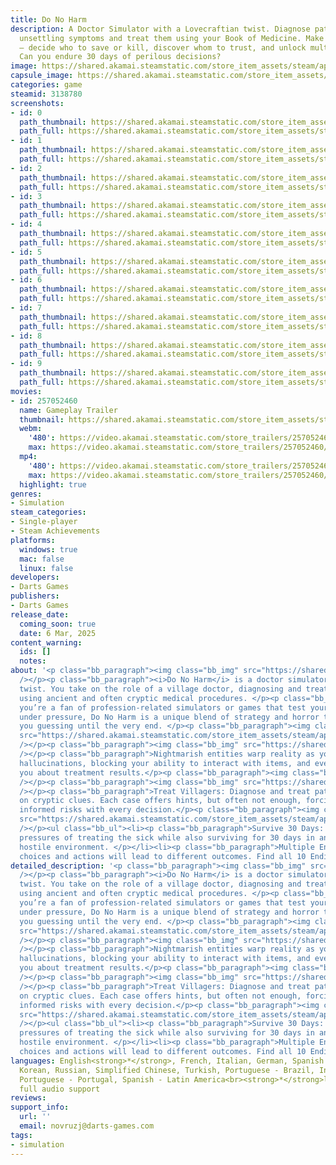 ```yaml
---
title: Do No Harm
description: A Doctor Simulator with a Lovecraftian twist. Diagnose patients by analyzing
  unsettling symptoms and treat them using your Book of Medicine. Make moral choices
  — decide who to save or kill, discover whom to trust, and unlock multiple endings!
  Can you endure 30 days of perilous decisions?
image: https://shared.akamai.steamstatic.com/store_item_assets/steam/apps/3138780/header.jpg?t=1734026928
capsule_image: https://shared.akamai.steamstatic.com/store_item_assets/steam/apps/3138780/bed74d87b87708250641c61868460e01d3e2f9b5/capsule_231x87.jpg?t=1734026928
categories: game
steamid: 3138780
screenshots:
- id: 0
  path_thumbnail: https://shared.akamai.steamstatic.com/store_item_assets/steam/apps/3138780/ss_04bb275eeb35e827156a31b6b16c542a45b97284.600x338.jpg?t=1734026928
  path_full: https://shared.akamai.steamstatic.com/store_item_assets/steam/apps/3138780/ss_04bb275eeb35e827156a31b6b16c542a45b97284.1920x1080.jpg?t=1734026928
- id: 1
  path_thumbnail: https://shared.akamai.steamstatic.com/store_item_assets/steam/apps/3138780/ss_d632ba2075939571321bcef0dcecb2b7ece08642.600x338.jpg?t=1734026928
  path_full: https://shared.akamai.steamstatic.com/store_item_assets/steam/apps/3138780/ss_d632ba2075939571321bcef0dcecb2b7ece08642.1920x1080.jpg?t=1734026928
- id: 2
  path_thumbnail: https://shared.akamai.steamstatic.com/store_item_assets/steam/apps/3138780/ss_0ae5f1ea25aeaf7df0e8acee90eec327dd718c8f.600x338.jpg?t=1734026928
  path_full: https://shared.akamai.steamstatic.com/store_item_assets/steam/apps/3138780/ss_0ae5f1ea25aeaf7df0e8acee90eec327dd718c8f.1920x1080.jpg?t=1734026928
- id: 3
  path_thumbnail: https://shared.akamai.steamstatic.com/store_item_assets/steam/apps/3138780/ss_bdb1273b6e529850c589cc0bcc5004b22b167b7c.600x338.jpg?t=1734026928
  path_full: https://shared.akamai.steamstatic.com/store_item_assets/steam/apps/3138780/ss_bdb1273b6e529850c589cc0bcc5004b22b167b7c.1920x1080.jpg?t=1734026928
- id: 4
  path_thumbnail: https://shared.akamai.steamstatic.com/store_item_assets/steam/apps/3138780/ss_6318c32fc842d21db212bbde6db035f5479df047.600x338.jpg?t=1734026928
  path_full: https://shared.akamai.steamstatic.com/store_item_assets/steam/apps/3138780/ss_6318c32fc842d21db212bbde6db035f5479df047.1920x1080.jpg?t=1734026928
- id: 5
  path_thumbnail: https://shared.akamai.steamstatic.com/store_item_assets/steam/apps/3138780/ss_c71bb93b67e629cf8cd195a7cf3de29d5673504d.600x338.jpg?t=1734026928
  path_full: https://shared.akamai.steamstatic.com/store_item_assets/steam/apps/3138780/ss_c71bb93b67e629cf8cd195a7cf3de29d5673504d.1920x1080.jpg?t=1734026928
- id: 6
  path_thumbnail: https://shared.akamai.steamstatic.com/store_item_assets/steam/apps/3138780/ss_3739bfe8228a429de5709a6365edeb78fb3c36bc.600x338.jpg?t=1734026928
  path_full: https://shared.akamai.steamstatic.com/store_item_assets/steam/apps/3138780/ss_3739bfe8228a429de5709a6365edeb78fb3c36bc.1920x1080.jpg?t=1734026928
- id: 7
  path_thumbnail: https://shared.akamai.steamstatic.com/store_item_assets/steam/apps/3138780/ss_a0b99298d8c455ec496ceced87165980116258c0.600x338.jpg?t=1734026928
  path_full: https://shared.akamai.steamstatic.com/store_item_assets/steam/apps/3138780/ss_a0b99298d8c455ec496ceced87165980116258c0.1920x1080.jpg?t=1734026928
- id: 8
  path_thumbnail: https://shared.akamai.steamstatic.com/store_item_assets/steam/apps/3138780/ss_d1b6fccdcde72f9b6e26048f1ee6abfc9027cade.600x338.jpg?t=1734026928
  path_full: https://shared.akamai.steamstatic.com/store_item_assets/steam/apps/3138780/ss_d1b6fccdcde72f9b6e26048f1ee6abfc9027cade.1920x1080.jpg?t=1734026928
- id: 9
  path_thumbnail: https://shared.akamai.steamstatic.com/store_item_assets/steam/apps/3138780/ss_e5730dc00fb70f74bc9226b946ff782b52b68495.600x338.jpg?t=1734026928
  path_full: https://shared.akamai.steamstatic.com/store_item_assets/steam/apps/3138780/ss_e5730dc00fb70f74bc9226b946ff782b52b68495.1920x1080.jpg?t=1734026928
movies:
- id: 257052460
  name: Gameplay Trailer
  thumbnail: https://shared.akamai.steamstatic.com/store_item_assets/steam/apps/257052460/movie.293x165.jpg?t=1726851768
  webm:
    '480': https://video.akamai.steamstatic.com/store_trailers/257052460/movie480_vp9.webm?t=1726851768
    max: https://video.akamai.steamstatic.com/store_trailers/257052460/movie_max_vp9.webm?t=1726851768
  mp4:
    '480': https://video.akamai.steamstatic.com/store_trailers/257052460/movie480.mp4?t=1726851768
    max: https://video.akamai.steamstatic.com/store_trailers/257052460/movie_max.mp4?t=1726851768
  highlight: true
genres:
- Simulation
steam_categories:
- Single-player
- Steam Achievements
platforms:
  windows: true
  mac: false
  linux: false
developers:
- Darts Games
publishers:
- Darts Games
release_date:
  coming_soon: true
  date: 6 Mar, 2025
content_warning:
  ids: []
  notes:
about: '<p class="bb_paragraph"><img class="bb_img" src="https://shared.akamai.steamstatic.com/store_item_assets/steam/apps/3138780/extras/Steam_DescriptionBanner2.png?t=1734026928"
  /></p><p class="bb_paragraph"><i>Do No Harm</i> is a doctor simulator with a Lovecraftian
  twist. You take on the role of a village doctor, diagnosing and treating patients
  using ancient and often cryptic medical procedures. </p><p class="bb_paragraph">If
  you’re a fan of profession-related simulators or games that test your decision-making
  under pressure, Do No Harm is a unique blend of strategy and horror that will keep
  you guessing until the very end. </p><p class="bb_paragraph"><img class="bb_img"
  src="https://shared.akamai.steamstatic.com/store_item_assets/steam/apps/3138780/extras/Steam_DescriptionBanner4_LovecraftianAtmosphere.png?t=1734026928"
  /></p><p class="bb_paragraph"><img class="bb_img" src="https://shared.akamai.steamstatic.com/store_item_assets/steam/apps/3138780/extras/Glitch.gif?t=1734026928"
  /></p><p class="bb_paragraph">Nightmarish entities warp reality as you play, causing
  hallucinations, blocking your ability to interact with items, and even deceiving
  you about treatment results.</p><p class="bb_paragraph"><img class="bb_img" src="https://shared.akamai.steamstatic.com/store_item_assets/steam/apps/3138780/extras/Steam_DescriptionBanner5_PuzzleDiagnosis.png?t=1734026928"
  /></p><p class="bb_paragraph"><img class="bb_img" src="https://shared.akamai.steamstatic.com/store_item_assets/steam/apps/3138780/extras/Death.gif?t=1734026928"
  /></p><p class="bb_paragraph">Treat Villagers: Diagnose and treat patients based
  on cryptic clues. Each case offers hints, but often not enough, forcing you to take
  informed risks with every decision.</p><p class="bb_paragraph"><img class="bb_img"
  src="https://shared.akamai.steamstatic.com/store_item_assets/steam/apps/3138780/extras/Steam_DescriptionBanner3.png?t=1734026928"
  /></p><ul class="bb_ul"><li><p class="bb_paragraph">Survive 30 Days: Navigate the
  pressures of treating the sick while also surviving for 30 days in an increasingly
  hostile environment. </p></li><li><p class="bb_paragraph">Multiple Endings: Your
  choices and actions will lead to different outcomes. Find all 10 Endings. </p></li></ul>'
detailed_description: '<p class="bb_paragraph"><img class="bb_img" src="https://shared.akamai.steamstatic.com/store_item_assets/steam/apps/3138780/extras/Steam_DescriptionBanner2.png?t=1734026928"
  /></p><p class="bb_paragraph"><i>Do No Harm</i> is a doctor simulator with a Lovecraftian
  twist. You take on the role of a village doctor, diagnosing and treating patients
  using ancient and often cryptic medical procedures. </p><p class="bb_paragraph">If
  you’re a fan of profession-related simulators or games that test your decision-making
  under pressure, Do No Harm is a unique blend of strategy and horror that will keep
  you guessing until the very end. </p><p class="bb_paragraph"><img class="bb_img"
  src="https://shared.akamai.steamstatic.com/store_item_assets/steam/apps/3138780/extras/Steam_DescriptionBanner4_LovecraftianAtmosphere.png?t=1734026928"
  /></p><p class="bb_paragraph"><img class="bb_img" src="https://shared.akamai.steamstatic.com/store_item_assets/steam/apps/3138780/extras/Glitch.gif?t=1734026928"
  /></p><p class="bb_paragraph">Nightmarish entities warp reality as you play, causing
  hallucinations, blocking your ability to interact with items, and even deceiving
  you about treatment results.</p><p class="bb_paragraph"><img class="bb_img" src="https://shared.akamai.steamstatic.com/store_item_assets/steam/apps/3138780/extras/Steam_DescriptionBanner5_PuzzleDiagnosis.png?t=1734026928"
  /></p><p class="bb_paragraph"><img class="bb_img" src="https://shared.akamai.steamstatic.com/store_item_assets/steam/apps/3138780/extras/Death.gif?t=1734026928"
  /></p><p class="bb_paragraph">Treat Villagers: Diagnose and treat patients based
  on cryptic clues. Each case offers hints, but often not enough, forcing you to take
  informed risks with every decision.</p><p class="bb_paragraph"><img class="bb_img"
  src="https://shared.akamai.steamstatic.com/store_item_assets/steam/apps/3138780/extras/Steam_DescriptionBanner3.png?t=1734026928"
  /></p><ul class="bb_ul"><li><p class="bb_paragraph">Survive 30 Days: Navigate the
  pressures of treating the sick while also surviving for 30 days in an increasingly
  hostile environment. </p></li><li><p class="bb_paragraph">Multiple Endings: Your
  choices and actions will lead to different outcomes. Find all 10 Endings. </p></li></ul>'
languages: English<strong>*</strong>, French, Italian, German, Spanish - Spain, Japanese,
  Korean, Russian, Simplified Chinese, Turkish, Portuguese - Brazil, Indonesian, Polish,
  Portuguese - Portugal, Spanish - Latin America<br><strong>*</strong>languages with
  full audio support
reviews:
support_info:
  url: ''
  email: novruzj@darts-games.com
tags:
- simulation
---
```



